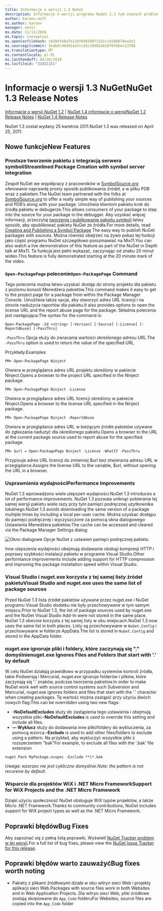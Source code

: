 ```yaml
---
title: Informacje o wersji 1.3 NuGet
description: Informacje o wersji programu NuGet 1.3 tym znanych problemów, poprawki, dodatkowe funkcje i dcr.
author: karann-msft
ms.author: karann
manager: unnir
ms.date: 11/11/2016
ms.topic: conceptual
ms.openlocfilehash: c0284fe0afb11bf6465897132cccd160674ea3e1
ms.sourcegitcommit: 3eab9c4dd41ea7ccd2c28bb5ab16f6fbbec13708
ms.translationtype: MT
ms.contentlocale: pl-PL
ms.lasthandoff: 04/26/2018
ms.locfileid: "31821151"
---
```

# <a name="nuget-13-release-notes"></a><span data-ttu-id="dccc2-103">Informacje o wersji 1.3 NuGet</span><span class="sxs-lookup"><span data-stu-id="dccc2-103">NuGet 1.3 Release Notes</span></span>

<span data-ttu-id="dccc2-104">[Informacje o wersji NuGet 1.2](../release-notes/nuget-1.2.md) | [NuGet 1.4 informacje o wersji](../release-notes/nuget-1.4.md)</span><span class="sxs-lookup"><span data-stu-id="dccc2-104">[NuGet 1.2 Release Notes](../release-notes/nuget-1.2.md) | [NuGet 1.4 Release Notes](../release-notes/nuget-1.4.md)</span></span>

<span data-ttu-id="dccc2-105">NuGet 1.3 został wydany 25 kwietnia 2011.</span><span class="sxs-lookup"><span data-stu-id="dccc2-105">NuGet 1.3 was released on April 25, 2011.</span></span>

## <a name="new-features"></a><span data-ttu-id="dccc2-106">Nowe funkcje</span><span class="sxs-lookup"><span data-stu-id="dccc2-106">New Features</span></span>

### <a name="streamlined-package-creation-with-symbol-server-integration"></a><span data-ttu-id="dccc2-107">Prostsze tworzenie pakietu z integracją serwera symboli</span><span class="sxs-lookup"><span data-stu-id="dccc2-107">Streamlined Package Creation with symbol server integration</span></span>

<span data-ttu-id="dccc2-108">Zespół NuGet we współpracy z pracowników w [SymbolSource.org](http://www.symbolsource.org/) oferowanie naprawdę prosty sposób publikowania źródeł, a w pliku PDB wraz z pakietem.</span><span class="sxs-lookup"><span data-stu-id="dccc2-108">The NuGet team partnered with the folks at [SymbolSource.org](http://www.symbolsource.org/) to offer a really simple way of publishing your sources and PDB’s along with your package.</span></span> <span data-ttu-id="dccc2-109">Umożliwia klientom pakietu krok do źródła pakietu w debugerze.</span><span class="sxs-lookup"><span data-stu-id="dccc2-109">This allows consumers of your package to step into the source for your package in the debugger.</span></span> <span data-ttu-id="dccc2-110">Aby uzyskać więcej informacji, przeczytaj [tworzenie i publikowanie pakietu symboli](../create-packages/symbol-packages.md) łatwy sposób, aby opublikować pakiety NuGet ze źródła.</span><span class="sxs-lookup"><span data-stu-id="dccc2-110">For more details, read [Creating and Publishing a Symbol Package](../create-packages/symbol-packages.md) The easy way to publish NuGet packages with sources.</span></span> <span data-ttu-id="dccc2-111">Można również obejrzeć na żywo pokaz tej funkcji jako część programu NuGet szczegółowo porozmawiać na Mix11.</span><span class="sxs-lookup"><span data-stu-id="dccc2-111">You can also watch a live demonstration of this feature as part of the NuGet in Depth talk at Mix11.</span></span> <span data-ttu-id="dccc2-112">Ta funkcja jest pełni wykazać, zaczynając od znaku 20 minut wideo.</span><span class="sxs-lookup"><span data-stu-id="dccc2-112">This feature is fully demonstrated starting at the 20 minute mark of the video.</span></span>

### <a name="open-packagepage-command"></a><span data-ttu-id="dccc2-113">`Open-PackagePage` polecenie</span><span class="sxs-lookup"><span data-stu-id="dccc2-113">`Open-PackagePage` Command</span></span>

<span data-ttu-id="dccc2-114">Tego polecenia można łatwo uzyskać dostęp do strony projektu dla pakietu z poziomu konsoli Menedżera pakietów.</span><span class="sxs-lookup"><span data-stu-id="dccc2-114">This command makes it easy to get to the project page for a package from within the Package Manager Console.</span></span> <span data-ttu-id="dccc2-115">Umożliwia także opcje, aby otworzyć adres URL licencji i na stronie nadużycia raportów dla pakietu.</span><span class="sxs-lookup"><span data-stu-id="dccc2-115">It also provides options to open the license URL and the report abuse page for the package.</span></span>
<span data-ttu-id="dccc2-116">Składnia polecenia jest następująca:</span><span class="sxs-lookup"><span data-stu-id="dccc2-116">The syntax for the command is:</span></span>

    Open-PackagePage -Id <string> [-Version] [-Source] [-License] [-ReportAbuse] [-PassThru]

<span data-ttu-id="dccc2-117">`-PassThru` Opcja służy do zwracania wartości określonego adresu URL.</span><span class="sxs-lookup"><span data-stu-id="dccc2-117">The `-PassThru` option is used to return the value of the specified URL.</span></span>

<span data-ttu-id="dccc2-118">Przykłady:</span><span class="sxs-lookup"><span data-stu-id="dccc2-118">Examples:</span></span>

    PM> Open-PackagePage Ninject

<span data-ttu-id="dccc2-119">Otwiera w przeglądarce adres URL projektu określony w pakiecie Ninject.</span><span class="sxs-lookup"><span data-stu-id="dccc2-119">Opens a browser to the project URL specified in the Ninject package.</span></span>

    PM> Open-PackagePage Ninject -License

<span data-ttu-id="dccc2-120">Otwiera w przeglądarce adres URL licencji określony w pakiecie Ninject.</span><span class="sxs-lookup"><span data-stu-id="dccc2-120">Opens a browser to the license URL specified in the Ninject package.</span></span>

    PM> Open-PackagePage Ninject -ReportAbuse

<span data-ttu-id="dccc2-121">Otwiera w przeglądarce adres URL w bieżącym źródle pakietów używane do zgłaszania nadużyć dla określonego pakietu.</span><span class="sxs-lookup"><span data-stu-id="dccc2-121">Opens a browser to the URL at the current package source used to report abuse for the specified package.</span></span>

    PM> $url = Open-PackagePage Ninject -License -WhatIf -PassThru

<span data-ttu-id="dccc2-122">Przypisuje adres URL licencji do zmiennej $url bez otwierania adresu URL w przeglądarce.</span><span class="sxs-lookup"><span data-stu-id="dccc2-122">Assigns the license URL to the variable, $url, without opening the URL in a browser.</span></span>

### <a name="performance-improvements"></a><span data-ttu-id="dccc2-123">Usprawnienia wydajności</span><span class="sxs-lookup"><span data-stu-id="dccc2-123">Performance Improvements</span></span>

<span data-ttu-id="dccc2-124">NuGet 1.3 wprowadzono wiele ulepszeń wydajności.</span><span class="sxs-lookup"><span data-stu-id="dccc2-124">NuGet 1.3 introduces a lot of performance improvements.</span></span> <span data-ttu-id="dccc2-125">NuGet 1.3 pozwala uniknąć pobierania tej samej wersji pakietu wiele razy przy tym pamięci podręcznej użytkownika lokalnego.</span><span class="sxs-lookup"><span data-stu-id="dccc2-125">NuGet 1.3 avoids downloading the same version of a package multiple times by including a local per-user cache.</span></span> <span data-ttu-id="dccc2-126">Można uzyskać dostępu do pamięci podręcznej i wyczyszczone za pomocą okna dialogowego Ustawienia Menedżera pakietów:</span><span class="sxs-lookup"><span data-stu-id="dccc2-126">The cache can be accessed and cleared via the Package Manager Settings dialog:</span></span>

![Okno dialogowe Opcje NuGet z ustawień pamięci podręcznej pakietu](./media/nuget-options.png)

<span data-ttu-id="dccc2-128">Inne ulepszenia wydajności obejmują dodawanie obsługi kompresji HTTP i poprawy szybkości instalacji pakietu w programie Visual Studio.</span><span class="sxs-lookup"><span data-stu-id="dccc2-128">Other performance improvements include adding support for HTTP compression and improving the package installation speed within Visual Studio.</span></span>

### <a name="visual-studio-and-nugetexe-uses-the-same-list-of-package-sources"></a><span data-ttu-id="dccc2-129">Visual Studio i nuget.exe korzysta z tej samej listy źródeł pakietu</span><span class="sxs-lookup"><span data-stu-id="dccc2-129">Visual Studio and nuget.exe uses the same list of package sources</span></span>

<span data-ttu-id="dccc2-130">Przed NuGet 1.3 lista źródeł pakietów używane przez nuget.exe i NuGet programu Visual Studio dodatku nie były przechowywane w tym samym miejscu.</span><span class="sxs-lookup"><span data-stu-id="dccc2-130">Prior to NuGet 1.3, the list of package sources used by nuget.exe and the NuGet Visual Studio Add-In were not stored in the same place.</span></span> <span data-ttu-id="dccc2-131">NuGet 1.3 obecnie korzysta z tej samej listy w obu miejscach.</span><span class="sxs-lookup"><span data-stu-id="dccc2-131">NuGet 1.3 now uses the same list in both places.</span></span> <span data-ttu-id="dccc2-132">Listy są przechowywane w `NuGet.Config` i przechowywane w folderze AppData.</span><span class="sxs-lookup"><span data-stu-id="dccc2-132">The list is stored in `NuGet.Config` and stored in the AppData folder.</span></span>

### <a name="nugetexe-ignores-files-and-folders-that-start-with--by-default"></a><span data-ttu-id="dccc2-133">nuget.exe ignoruje pliki i foldery, które zaczynają się "." domyślnie</span><span class="sxs-lookup"><span data-stu-id="dccc2-133">nuget.exe Ignores Files and Folders that start with '.' by default</span></span>

<span data-ttu-id="dccc2-134">W celu NuGet działają prawidłowo w przypadku systemów kontroli źródła, takie Podwersją i Mercurial, nuget.exe ignoruje folderów i plików, które zaczynają się '.' znaków, podczas tworzenia pakietów.</span><span class="sxs-lookup"><span data-stu-id="dccc2-134">In order to make NuGet work well with source control systems such Subversion and Mercurial, nuget.exe ignores folders and files that start with the '.' character when creating packages.</span></span> <span data-ttu-id="dccc2-135">Tę wartość można zastąpić przy użyciu dwóch nowych flag:</span><span class="sxs-lookup"><span data-stu-id="dccc2-135">This can be overridden using two new flags:</span></span>

* <span data-ttu-id="dccc2-136">__-NoDefaultExcludes__ służy do zastąpienia tego ustawienia i obejmują wszystkie pliki.</span><span class="sxs-lookup"><span data-stu-id="dccc2-136">__-NoDefaultExcludes__ is used to override this setting and include all files.</span></span>
* <span data-ttu-id="dccc2-137">__— Wyklucz__ służy do dodawania inne pliki/foldery do wykluczenia, za pomocą wzorca.</span><span class="sxs-lookup"><span data-stu-id="dccc2-137">__-Exclude__ is used to add other files/folders to exclude using a pattern.</span></span> <span data-ttu-id="dccc2-138">Na przykład, aby wykluczyć wszystkie pliki z rozszerzeniem "bak"</span><span class="sxs-lookup"><span data-stu-id="dccc2-138">For example, to exclude all files with the '.bak' file extension</span></span>

```
nuget Pack MyPackage.nuspec -Exclude **\*.bak
```  

<span data-ttu-id="dccc2-139">_Uwaga: wzorzec nie jest cykliczne domyślnie._</span><span class="sxs-lookup"><span data-stu-id="dccc2-139">_Note: the pattern is not recursive by default._</span></span>

### <a name="support-for-wix-projects-and-the-net-micro-framework"></a><span data-ttu-id="dccc2-140">Wsparcie dla projektów WiX i .NET Micro Framework</span><span class="sxs-lookup"><span data-stu-id="dccc2-140">Support for WiX Projects and the .NET Micro Framework</span></span>

<span data-ttu-id="dccc2-141">Dzięki użyciu społeczność NuGet obsługuje WiX typów projektów, a także Micro .NET Framework.</span><span class="sxs-lookup"><span data-stu-id="dccc2-141">Thanks to community contributions, NuGet includes support for WiX project types as well as the .NET Micro Framework.</span></span>

## <a name="bug-fixes"></a><span data-ttu-id="dccc2-142">Poprawki błędów</span><span class="sxs-lookup"><span data-stu-id="dccc2-142">Bug Fixes</span></span>

<span data-ttu-id="dccc2-143">Aby zapoznać się z pełną listą poprawki, Wyświetl [NuGet Tracker problem w tej wersji](http://nuget.codeplex.com/workitem/list/advanced?keyword=&status=All&type=All&priority=All&release=NuGet%201.3&assignedTo=All&component=All&sortField=LastUpdatedDate&sortDirection=Descending&page=0).</span><span class="sxs-lookup"><span data-stu-id="dccc2-143">For a full list of bug fixes, please view the [NuGet Issue Tracker for this release](http://nuget.codeplex.com/workitem/list/advanced?keyword=&status=All&type=All&priority=All&release=NuGet%201.3&assignedTo=All&component=All&sortField=LastUpdatedDate&sortDirection=Descending&page=0).</span></span>

## <a name="bug-fixes-worth-noting"></a><span data-ttu-id="dccc2-144">Poprawki błędów warto zauważyć</span><span class="sxs-lookup"><span data-stu-id="dccc2-144">Bug fixes worth noting</span></span>

* <span data-ttu-id="dccc2-145">Pakiety z plikami źródłowymi działa w obu witryn sieci Web i projekty aplikacji sieci Web.</span><span class="sxs-lookup"><span data-stu-id="dccc2-145">Packages with source files work in both Websites and in Web Application Projects.</span></span>
<span data-ttu-id="dccc2-146">Dla witryn sieci Web, pliki źródłowe zostają skopiowane do `App_Code` folderu</span><span class="sxs-lookup"><span data-stu-id="dccc2-146">For Websites, source files are copied into the `App_Code` folder</span></span>
